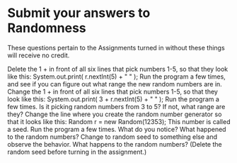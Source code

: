 # Submit your answers to Randomness

These questions pertain to the Assignments turned in without these things will receive no credit.

Delete the 1 + in front of all six lines that pick numbers 1-5, so that they look like this: System.out.print( r.nextInt(5) + " " ); Run the program a few times, and see if you can figure out what range the new random numbers are in.
Change the 1 + in front of all six lines that pick numbers 1-5, so that they look like this: System.out.print( 3 + r.nextInt(5) + " " ); Run the program a few times. Is it picking random numbers from 3 to 5? If not, what range are they?
Change the line where you create the random number generator so that it looks like this: Random r = new Random(12353); This number is called a seed. Run the program a few times. What do you notice? What happened to the random numbers?
Change to random seed to something else and observe the behavior. What happens to the random numbers?
(Delete the random seed before turning in the assignment.)